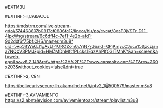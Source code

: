 
#EXTM3U

#EXTINF:-1,CARACOL

https://mdstrm.com/live-stream-gdai/574463697b9817cf0886fc17/linear/hls/pa/event/3csP3jVSTr-D1F-4lpxWng/stream/6c6dff4c-7ef1-4e2b-afd1-9d2ddf6f75bf:CHS/master.m3u8?uid=5Ap3ifWa6EI1gAyLF4URO2om8cYjN7yd&sid=QPjKmycO3uca159jzczjana7NQCV3PMJ&pid=HMZMDhMfcfPLcks1EqzAhPlfCGlTMhKY&an=screen&at=web-app&av=v5.2.148&ref=https%3A%2F%2Fwww.caracoltv.com%2F&res=360x203&without_cookies=false&dnt=true

#EXTINF:-2, CBN

https://bcliveunivsecure-lh.akamaihd.net/i/iptv2_1@500579/master.m3u8

#EXTINF:-3,AVIVAMIENTO
https://s2.abntelevision.com/avivamientoabr/stream/playlist.m3u8




